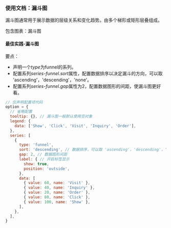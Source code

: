 ### 使用文档：漏斗图

漏斗图通常用于展示数据的层级关系和变化趋势。由多个梯形或矩形层叠组成。

包含图表：漏斗图

#### 最佳实践-漏斗图
要点：
- 声明一个*type*为funnel的系列。
- 配置系列*series-funnel.sort*属性，配置数据排序以决定漏斗的方向，可以取 'ascending'，'descending'，'none'。
- 配置系列*series-funnel.gap*属性为2，配置数据图形的间距，使漏斗图更好看。

```jsx file="runtime.jsx"
// 仅声明配置项代码
option = {
  // 省略配置
  tooltip: {}, // 漏斗图一般默认使用空对象
  legend: {
    data: ['Show', 'Click', 'Visit', 'Inquiry', 'Order'],
  },
  series: [
    {
      type: 'funnel',
      sort: 'descending', // 数据排序，可以取 'ascending'，'descending'，'none'（表示按 data 顺序），漏斗图一般需要从大到小排序
      gap: 2, // 数据图形间距
      label: { // 开启标签显示
        show: true,
        position: 'outside',
      },
      data: [
        { value: 60, name: 'Visit' },
        { value: 40, name: 'Inquiry' },
        { value: 20, name: 'Order' },
        { value: 80, name: 'Click' },
        { value: 100, name: 'Show' },
      ],
    },
  ],
}
```
